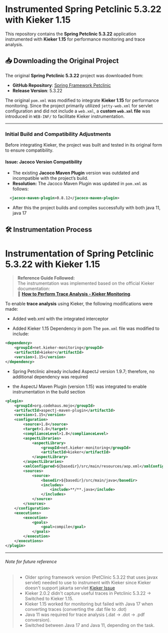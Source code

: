 # Instrumented Spring Petclinic 5.3.22 with Kieker 1.15

This repository contains the **Spring Petclinic 5.3.22** application instrumented with **Kieker 1.15** for performance monitoring and trace analysis.

## 📥 Downloading the Original Project
The original **Spring Petclinic 5.3.22** project was downloaded from:
- **GitHub Repository**: [Spring Framework Petclinic](https://github.com/spring-petclinic/spring-framework-petclinic)
- **Release Version**: 5.3.22

The original `pom.xml` was modified to integrate **Kieker 1.15** for performance monitoring.
Since the project primarily utilized `jetty-web.xml` for servlet configuration and did not include a `web.xml`, a **custom `web.xml` file** was introduced in `WEB-INF/` to facilitate Kieker instrumentation.

---
### **Initial Build and Compatibility Adjustments**
Before integrating Kieker, the project was built and tested in its original form to ensure compatibility.

#### **Issue: Jacoco Version Compatibility**
- The existing **Jacoco Maven Plugin** version was outdated and incompatible with the project’s build.
- **Resolution:** The Jacoco Maven Plugin was updated in `pom.xml` as follows:
```xml
  <jacoco-maven-plugin>0.8.12</jacoco-maven-plugin>
```
- After this the project builds and compiles successfully with both java 11, java 17

## 🛠 Instrumentation Process

# Instrumentation of Spring Petclinic 5.3.22 with Kieker 1.15

> **Reference Guide Followed:**  
> The instrumentation was implemented based on the official Kieker documentation:  
> 🔗 **[How to Perform Trace Analysis - Kieker Monitoring](https://kieker-monitoring.readthedocs.io/en/latest/tutorials/How-to-perform-Trace-Analysis.html#prerequisites)**.


To enable **trace analysis** using Kieker, the following modifications were made:

- Added web.xml with the integrated interceptor 

- Added Kieker 1.15 Dependency in pom
The `pom.xml` file was modified to include:
```xml
<dependency>
    <groupId>net.kieker-monitoring</groupId>
    <artifactId>kieker</artifactId>
    <version>1.15</version>
</dependency>
```

- Spring Petclinic already included AspectJ version 1.9.7; therefore, no additional dependency was required 

- the AspectJ Maven Plugin (version 1.15) was integrated to enable instrumentation in the build section

```xml
<plugin>
    <groupId>org.codehaus.mojo</groupId>
    <artifactId>aspectj-maven-plugin</artifactId>
    <version>1.15</version>
    <configuration>
        <source>1.8</source>
        <target>1.8</target>
        <complianceLevel>1.8</complianceLevel>
        <aspectLibraries>
            <aspectLibrary>
                <groupId>net.kieker-monitoring</groupId>
                <artifactId>kieker</artifactId>
            </aspectLibrary>
        </aspectLibraries>
        <xmlConfigured>${basedir}/src/main/resources/aop.xml</xmlConfigured>
        <sources>
            <source>
                <basedir>${basedir}/src/main/java</basedir>
                <includes>
                    <include>**/**.java</include>
                </includes>
            </source>
        </sources>
    </configuration>
    <executions>
        <execution>
            <goals>
                <goal>compile</goal>
            </goals>
        </execution>
    </executions>
</plugin>
```
---
###### Note for future reference 

> - Older spring framework version (PetClinic 5.3.22 that uses javax servlet) needed to use to instrument with Kieker since Kieker doesn't support jakarta servlet [Kieker Issue](https://github.com/kieker-monitoring/kieker/issues/2840)
> - Kieker 2.0.2 didn't capture useful traces in Petclinic 5.3.22 → Switched to Kieker 1.15.
> - Kieker 1.15 worked for monitoring but failed with Java 17 when converting traces (converting the .dat file to .dot)
> - Java 11 was required for trace analysis (.dat → .dot → .pdf conversion).
> - Switched between Java 17 and Java 11, depending on the task.
